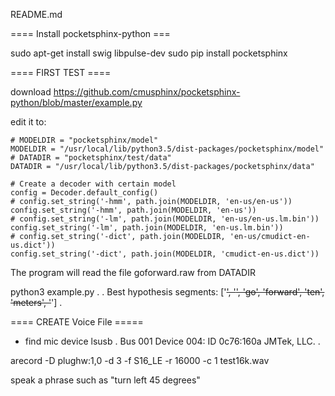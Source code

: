README.md

==== Install pocketsphinx-python ===

sudo apt-get install swig libpulse-dev
sudo pip install pocketsphinx


==== FIRST TEST ====

download https://github.com/cmusphinx/pocketsphinx-python/blob/master/example.py

edit it to: 
 
``` 
# MODELDIR = "pocketsphinx/model"
MODELDIR = "/usr/local/lib/python3.5/dist-packages/pocketsphinx/model"
# DATADIR = "pocketsphinx/test/data"
DATADIR = "/usr/local/lib/python3.5/dist-packages/pocketsphinx/data"

# Create a decoder with certain model
config = Decoder.default_config()
# config.set_string('-hmm', path.join(MODELDIR, 'en-us/en-us'))
config.set_string('-hmm', path.join(MODELDIR, 'en-us'))
# config.set_string('-lm', path.join(MODELDIR, 'en-us/en-us.lm.bin'))
config.set_string('-lm', path.join(MODELDIR, 'en-us.lm.bin'))
# config.set_string('-dict', path.join(MODELDIR, 'en-us/cmudict-en-us.dict'))
config.set_string('-dict', path.join(MODELDIR, 'cmudict-en-us.dict'))
``` 

The program will read the file goforward.raw from DATADIR


python3 example.py
.
.
Best hypothesis segments:  ['<s>', '<sil>', 'go', 'forward', 'ten', 'meters', '</s>']
.

==== CREATE Voice File =====
* find mic device
lsusb
.
Bus 001 Device 004: ID 0c76:160a JMTek, LLC. 
.

arecord -D plughw:1,0 -d 3 -f S16_LE -r 16000 -c 1 test16k.wav

speak a phrase such as "turn left 45 degrees"



